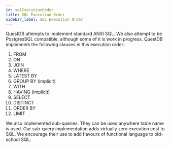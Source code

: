 ```yaml
---
id: sqlExecutionOrder
title: SQL Execution Order
sidebar_label: SQL Execution Order
---
```


QuestDB attempts to implement standard ANSI SQL. 
We also attempt to be PostgresSQL compatible, although some of it is work in progress. 
QuestDB implements the following clauses in this execution order:

1. FROM
2. ON
3. JOIN
4. WHERE
5. LATEST BY
6. GROUP BY (implicit)
7. WITH
8. HAVING (implicit)
9. SELECT
10. DISTINCT
11. ORDER BY
12. LIMIT

We also implemented sub-queries. They can be used anywhere table name is used. Our sub-query implementation adds 
virtually zero execution cost to SQL. We encourage their use to add flavours of functional language to old-school SQL. 
